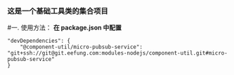### 这是一个基础工具类的集合项目

#一. 使用方法：
**在 package.json 中配置**
```
"devDependencies": {
    "@component-util/micro-pubsub-service": "git+ssh://git@git.eefung.com:modules-nodejs/component-util.git#micro-pubsub-service"
}
```